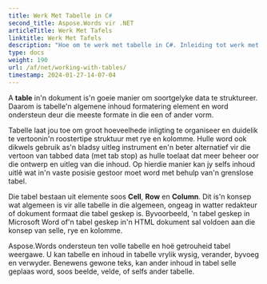 ```yaml
---
title: Werk Met Tabelle in C#
second_title: Aspose.Words vir .NET
articleTitle: Werk Met Tafels
linktitle: Werk Met Tafels
description: "Hoe om te werk met tabelle in C#. Inleiding tot werk met tabelle en Tabel node konsepte in Aspose.Words vir .NET."
type: docs
weight: 190
url: /af/net/working-with-tables/
timestamp: 2024-01-27-14-07-04
---
```


A **table** in'n dokument is'n goeie manier om soortgelyke data te struktureer. Daarom is tabelle'n algemene inhoud formatering element en word ondersteun deur die meeste formate in die een of ander vorm.

Tabelle laat jou toe om groot hoeveelhede inligting te organiseer en duidelik te vertoonin'n roostertipe struktuur met rye en kolomme. Hulle word ook dikwels gebruik as'n bladsy uitleg instrument en'n beter alternatief vir die vertoon van tabbed data (met tab stop) as hulle toelaat dat meer beheer oor die ontwerp en uitleg van die inhoud. Op hierdie manier kan jy selfs inhoud uitlê wat in'n vaste posisie gestoor moet word met behulp van'n grenslose tabel.

Die tabel bestaan uit elemente soos **Cell**, **Row** en **Column**. Dit is'n konsep wat algemeen is vir alle tabelle in die algemeen, ongeag in watter redakteur of dokument formaat die tabel geskep is. Byvoorbeeld, 'n tabel geskep in Microsoft Word of'n tabel geskep in'n HTML dokument sal voldoen aan die konsep van selle, rye en kolomme.

Aspose.Words ondersteun ten volle tabelle en hoë getrouheid tabel weergawe. U kan tabelle en inhoud in tabelle vrylik wysig, verander, byvoeg en verwyder. Benewens gewone teks, kan ander inhoud in tabel selle geplaas word, soos beelde, velde, of selfs ander tabelle.
